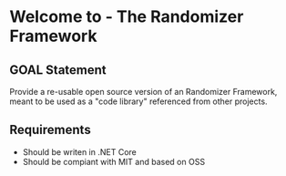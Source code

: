 # Welcome to - The Randomizer Framework

## GOAL Statement

Provide a re-usable open source version of an Randomizer Framework, meant to be used as a "code library" referenced from other projects.

## Requirements
* Should be writen in .NET Core
* Should be compiant with MIT and based on OSS
